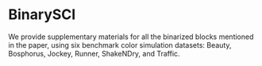 # BinarySCI
We provide supplementary materials for all the binarized blocks mentioned in the paper, using six benchmark color simulation datasets: Beauty, Bosphorus, Jockey, Runner, ShakeNDry, and Traffic.
